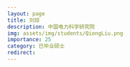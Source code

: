 ```yaml
---
layout: page
title: 刘琼
description: 中国电力科学研究院
img: assets/img/students/QiongLiu.png
importance: 25
category: 已毕业硕士
redirect:
---
```


